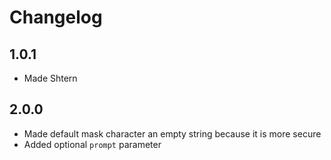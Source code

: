 # Changelog

## 1.0.1

* Made Shtern

## 2.0.0

* Made default mask character an empty string because it is more secure
* Added optional `prompt` parameter